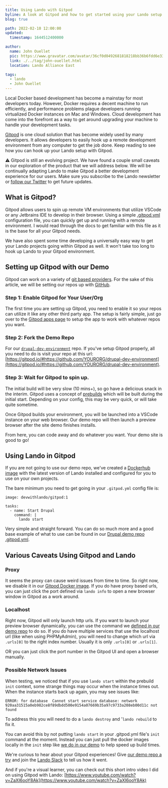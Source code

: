 ```yaml
---
title: Using Lando with Gitpod
byline: A look at Gitpod and how to get started using your Lando setup within Gitpod.
blog: true

path: 2022-02-10 12:00:00
updated:
  timestamp: 1644512400000

author:
  name: John Ouellet
  pic: https://www.gravatar.com/avatar/36cf0d0492681818218bb36b6fdd6e33
  link: ./../tag/john-ouellet.html
  location: Lando Alliance East

tags:
  - lando
  - John Ouellet
---
```


Local Docker based development has become a mainstay for most developers today.  However, Docker requires a decent machine to run efficiently, and performance problems plague developers running virtualized Docker instances on Mac and Windows.  Cloud development has come into the forefront as a way to get around upgrading your machine to handle your development tasks.

[Gitpod](https://www.gitpod.io/) is one cloud solution that has become widely used by many developers.  It allows developers to easily hook up a remote development environment from any computer to get the job done.  Keep reading to see how you can hook up your Lando setup with Gitpod.

:warning: Gitpod is still an evolving project.  We have found a couple small caveats in our exploration of the product that we will address below.  We will be continually adapting Lando to make Gitpod a better development experience for our users.  Make sure you subscribe to the Lando newsletter or [follow our Twitter](https://twitter.com/devwithlando) to get future updates.

## What is Gitpod?

Gitpod allows users to spin up remote VM environments that utilize VSCode or any Jetbrains IDE to develop in their browser.  Using a simple [.gitpod.yml](https://www.gitpod.io/docs/config-gitpod-file) configuration file, you can quickly get up and running with a remote environment.  I would read through the docs to get familiar with this file as it is the base for all your Gitpod needs.

We have also spent some time developing a universally easy way to get your Lando projects going within Gitpod as well.  It won't take too long to hook up Lando to your Gitpod environment.

## Setting up Gitpod with our Demo

Gitpod can work on a variety of [git based providers](https://www.gitpod.io/docs/integrations).  For the sake of this article, we will be setting our repos up with [GitHub](https://www.gitpod.io/docs/github-integration).

### Step 1: Enable Gitpod for Your User/Org

The first time you are setting up Gitpod, you need to enable it so your repos can utilize it like any other third party app.  The setup is fairly simple, just go over to the [Gitpod apps page](https://github.com/apps/gitpod-io) to setup the app to work with whatever repos you want.

### Step 2: Fork the Demo Repo

For our [`drupal-dev-environment`](https://github.com/lando/drupal-dev-environment) repo. If you've setup Gitpod properly, all you need to do is visit your repo at this url: [https://gitpod.io/#https://github.com/YOURORG/drupal-dev-environment](https://gitpod.io/#https://github.com/YOURORG/drupal-dev-environment).

### Step 3: Wait for Gitpod to spin up.

The initial build will be very slow (10 mins+), so go have a delicious snack in the interim.  Gitpod uses a concept of [prebuilds](https://www.gitpod.io/docs/prebuilds#prebuilds) which will be built during the initial start.  Depending on your config, this may be very quick, or will take quite sometime.

Once Gitpod builds your environment, you will be launched into a VSCode instance on your web browser.  Our demo repo will then launch a preview browser after the site demo finishes installs.

From here, you can code away and do whatever you want. Your demo site is good to go!

## Using Lando in Gitpod

If you are not going to use our demo repo, we've created a [Dockerhub image](https://hub.docker.com/layers/devwithlando/gitpod/1/images/sha256-48d6443c6cac102771b4514de70067f0cc97fec20f9cdbad03658bee446324d7?context=explore) with the latest version of Lando installed and configured for you to use on your own projects.

The bare minimum you need to get going in your `.gitpod.yml` config file is:

```
image: devwithlando/gitpod:1

tasks:
  - name: Start Drupal
    command: |
      lando start
```

Very simple and straight forward.  You can do so much more and a good base example of what to use can be found in our [Drupal demo repo .gitpod.yml](https://github.com/lando/drupal-dev-environment/blob/9.4.x/.gitpod.yml).

## Various Caveats Using Gitpod and Lando

### Proxy

It seems the proxy can cause weird issues from time to time.  So right now, we disable it in our [Gitpod Docker image](https://github.com/lando/gitpod/blob/main/images/Dockerfile#L10).  If you do have proxy based urls, you can just click the port defined via `lando info` to open a new browser window in Gitpod as a work around.

### Localhost

Right now, Gitpod will only launch http urls.  If you want to launch your preview browser dynamically, you can use the command we [defined in our demo repo](https://github.com/lando/drupal-dev-environment/blob/9.4.x/.gitpod.yml#L15) to do so.  If you do have multiple services that use the localhost url (like when using PHPMyAdmin), you will need to change which url via `.urls[0]` to the right index number.  Usually it is only `.urls[0]` or `.urls[1]`.

OR you can just click the port number in the Gitpod UI and open a browser manually.

### Possible Network Issues

When testing, we noticed that if you use `lando start` within the prebuild `init` context, some strange things may occur when the instance times out.  When the instance starts back up again, you may see issues like:

```
ERROR: for database  Cannot start service database: network 920aa31515a0eb982ce8f89dbdd500e9154a07669b35a97c9733a208eb00d11c not found
```

To address this you will need to do a `lando destroy` and '`lando rebuild` to fix it.

You can avoid this by not putting `lando start` in your .gitpod.yml file's `init` command at the moment.  Instead you can just pull the docker images locally in the `init` step like [we do in our demo](https://github.com/lando/drupal-dev-environment/blob/9.4.x/.gitpod.yml#L6) to help speed up build times.

We're curious to hear about your Gitpod experiences! Give [our demo repo a try](https://github.com/lando/drupal-dev-environment) and join the [Lando Slack](https://launchpass.com/devwithlando) to tell us how it went.

And if you're a visual learner, you can check out this short intro video I did on using Gitpod with Lando: [https://www.youtube.com/watch?v=ZaXI6ooY8Ak](https://www.youtube.com/watch?v=ZaXI6ooY8Ak)
